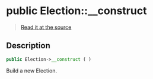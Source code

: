 # public Election::__construct

> [Read it at the source](https://github.com/julien-boudry/Condorcet/blob/master/src/Election.php#L134)

## Description    

```php
public Election->__construct ( )
```

Build a new Election.
